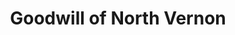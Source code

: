 ---
title: "Goodwill of North Vernon"
url: /north-vernon/goodwill-of-north-vernon/
shop: Gebrauchtwaren
---